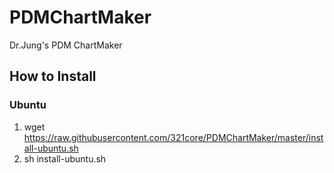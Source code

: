 # PDMChartMaker
Dr.Jung's PDM ChartMaker

## How to Install
### Ubuntu

1. wget https://raw.githubusercontent.com/321core/PDMChartMaker/master/install-ubuntu.sh
2. sh install-ubuntu.sh
